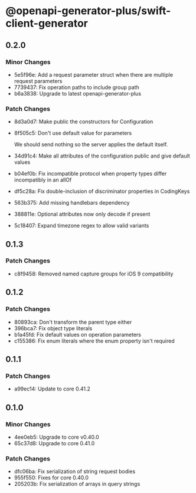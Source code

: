 # @openapi-generator-plus/swift-client-generator

## 0.2.0

### Minor Changes

- 5e5f96e: Add a request parameter struct when there are multiple request parameters
- 7739437: Fix operation paths to include group path
- b6a3838: Upgrade to latest openapi-generator-plus

### Patch Changes

- 8d3a0d7: Make public the constructors for Configuration
- 8f505c5: Don't use default value for parameters

  We should send nothing so the server applies the default itself.

- 34d91c4: Make all attributes of the configuration public and give default values
- b04ef0b: Fix incompatible protocol when property types differ incompatibly in an allOf
- df5c28a: Fix double-inclusion of discriminator properties in CodingKeys
- 563b375: Add missing handlebars dependency
- 388811e: Optional attributes now only decode if present
- 5c18407: Expand timezone regex to allow valid variants

## 0.1.3

### Patch Changes

- c8f9458: Removed named capture groups for iOS 9 compatibility

## 0.1.2

### Patch Changes

- 80893ca: Don't transform the parent type either
- 396bca7: Fix object type literals
- b1a45fd: Fix default values on operation parameters
- c155386: Fix enum literals where the enum property isn't required

## 0.1.1

### Patch Changes

- a99ec14: Update to core 0.41.2

## 0.1.0

### Minor Changes

- 4ee0eb5: Upgrade to core v0.40.0
- 65c37d8: Upgrade to core 0.41.0

### Patch Changes

- dfc06ba: Fix serialization of string request bodies
- 955f550: Fixes for core 0.40.0
- 205203b: Fix serialization of arrays in query strings

